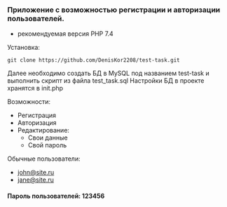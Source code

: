 ### Приложение с возможностью регистрации и авторизации пользователей.

* рекомендуемая версия PHP 7.4

Установка:
```
git clone https://github.com/DenisKor2208/test-task.git
```

Далее необходимо создать БД в MySQL под названием test-task и выполнить скрипт из файла test_task.sql
Настройки БД в проекте хранятся в init.php

Возможности:
* Регистрация
* Авторизация
* Редактирование:
  * Свои данные
  * Свой пароль

Обычные пользователи:
* john@site.ru
* jane@site.ru

#### Пароль пользователей: 123456
